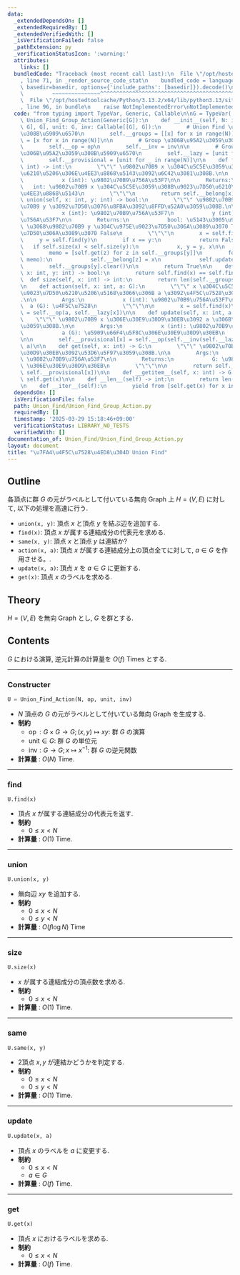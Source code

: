 ```yaml
---
data:
  _extendedDependsOn: []
  _extendedRequiredBy: []
  _extendedVerifiedWith: []
  _isVerificationFailed: false
  _pathExtension: py
  _verificationStatusIcon: ':warning:'
  attributes:
    links: []
  bundledCode: "Traceback (most recent call last):\n  File \"/opt/hostedtoolcache/Python/3.13.2/x64/lib/python3.13/site-packages/onlinejudge_verify/documentation/build.py\"\
    , line 71, in _render_source_code_stat\n    bundled_code = language.bundle(stat.path,\
    \ basedir=basedir, options={'include_paths': [basedir]}).decode()\n          \
    \         ~~~~~~~~~~~~~~~^^^^^^^^^^^^^^^^^^^^^^^^^^^^^^^^^^^^^^^^^^^^^^^^^^^^^^^^^^^^^^^^^^\n\
    \  File \"/opt/hostedtoolcache/Python/3.13.2/x64/lib/python3.13/site-packages/onlinejudge_verify/languages/python.py\"\
    , line 96, in bundle\n    raise NotImplementedError\nNotImplementedError\n"
  code: "from typing import TypeVar, Generic, Callable\n\nG = TypeVar('G')\nclass\
    \ Union_Find_Group_Action(Generic[G]):\n    def __init__(self, N: int, op: Callable[[G,\
    \ G], G], unit: G, inv: Callable[[G], G]):\n        # Union Find \u3067\u7528\u3044\
    \u308B\u5909\u6570\n        self.__groups = [[x] for x in range(N)]\n        self.__belong\
    \ = [x for x in range(N)]\n\n        # Group \u306B\u95A2\u3059\u308B\u5024\n\
    \        self.__op = op\n        self.__inv = inv\n\n        # Group \u306E\u7A4D\
    \u306B\u95A2\u3059\u308B\u5909\u6570\n        self.__lazy = [unit for _ in range(N)]\n\
    \        self.__provisional = [unit for _ in range(N)]\n\n    def find(self, x:\
    \ int) -> int:\n        \"\"\" \u9802\u70B9 x \u304C\u5C5E\u3059\u308B\u9023\u7D50\
    \u6210\u5206\u306E\u4EE3\u8868\u5143\u3092\u6C42\u3081\u308B.\n\n        Args:\n\
    \            x (int): \u9802\u70B9\u756A\u53F7\n\n        Returns:\n         \
    \   int: \u9802\u70B9 x \u304C\u5C5E\u3059\u308B\u9023\u7D50\u6210\u5206\u306E\
    \u4EE3\u8868\u5143\n        \"\"\"\n        return self.__belong[x]\n\n    def\
    \ union(self, x: int, y: int) -> bool:\n        \"\"\" \u9802\u70B9 x \u3068\u9802\
    \u70B9 y \u3092\u7D50\u3076\u8FBA\u3092\u8FFD\u52A0\u3059\u308B.\n\n        Args:\n\
    \            x (int): \u9802\u70B9\u756A\u53F7\n            y (int): \u9802\u70B9\
    \u756A\u53F7\n\n        Returns:\n            bool: \u5143\u3005\u9802\u70B9 x\
    \ \u3068\u9802\u70B9 y \u304C\u975E\u9023\u7D50\u306A\u3089\u3070 True, \u9023\
    \u7D50\u306A\u3089\u3070 False\n        \"\"\"\n        x = self.find(x)\n   \
    \     y = self.find(y)\n        if x == y:\n            return False\n\n     \
    \   if self.size(x) < self.size(y):\n            x, y = y, x\n\n        self.__groups[x].extend(self.__groups[y])\n\
    \        memo = [self.get(z) for z in self.__groups[y]]\n        for z, b in zip(self.__groups[y],\
    \ memo):\n            self.__belong[z] = x\n            self.update(z, b)\n\n\
    \        self.__groups[y].clear()\n\n        return True\n\n    def same(self,\
    \ x: int, y: int) -> bool:\n        return self.find(x) == self.find(y)\n\n  \
    \  def size(self, x: int) -> int:\n        return len(self.__groups[self.find(x)])\n\
    \n    def action(self, x: int, a: G):\n        \"\"\" x \u304C\u5C5E\u3059\u308B\
    \u9023\u7D50\u6210\u5206\u5168\u3066\u306B a \u3092\u4F5C\u7528\u3055\u305B\u308B\
    .\n\n        Args:\n            x (int): \u9802\u70B9\u756A\u53F7\n          \
    \  a (G): \u4F5C\u7528\n        \"\"\"\n\n        x = self.find(x)\n        self.__lazy[x]\
    \ = self.__op(a, self.__lazy[x])\n\n    def update(self, x: int, a: G):\n    \
    \    \"\"\" \u9802\u70B9 x \u306E\u30E9\u30D9\u30EB\u3092 a \u306B\u66F4\u65B0\
    \u3059\u308B.\n\n        Args:\n            x (int): \u9802\u70B9\u756A\u53F7\n\
    \            a (G): \u5909\u66F4\u5F8C\u306E\u30E9\u30D9\u30EB\n        \"\"\"\
    \n\n        self.__provisional[x] = self.__op(self.__inv(self.__lazy[self.find(x)]),\
    \ a)\n\n    def get(self, x: int) -> G:\n        \"\"\" \u9802\u70B9 x \u306E\u30E9\
    \u30D9\u30EB\u3092\u53D6\u5F97\u3059\u308B.\n\n        Args:\n            x (int):\
    \ \u9802\u70B9\u756A\u53F7\n\n        Returns:\n            G: \u9802\u70B9 x\
    \ \u306E\u30E9\u30D9\u30EB\n        \"\"\"\n\n        return self.__op(self.__lazy[self.find(x)],\
    \ self.__provisional[x])\n\n    def __getitem__(self, x: int) -> G:\n        return\
    \ self.get(x)\n\n    def __len__(self) -> int:\n        return len(self.__belong)\n\
    \n    def __iter__(self):\n        yield from [self.get(x) for x in range(len(self))]\n"
  dependsOn: []
  isVerificationFile: false
  path: Union_Find/Union_Find_Group_Action.py
  requiredBy: []
  timestamp: '2025-03-29 15:18:46+09:00'
  verificationStatus: LIBRARY_NO_TESTS
  verifiedWith: []
documentation_of: Union_Find/Union_Find_Group_Action.py
layout: document
title: "\u7FA4\u4F5C\u7528\u4ED8\u304D Union Find"
---
```


## Outline

各頂点に群 $G$ の元がラベルとして付いている無向 Graph 上 $H = (V, E)$ に対して, 以下の処理を高速に行う.

* `union(x, y)`: 頂点 $x$ と頂点 $y$ を結ぶ辺を追加する.
* `find(x)`: 頂点 $x$ が属する連結成分の代表元を求める.
* `same(x, y)`: 頂点 $x$ と頂点 $y$ は連結か?
* `action(x, a)`: 頂点 $x$ が属する連結成分上の頂点全てに対して, $a \in G$ を作用させる。.
* `update(x, a)`: 頂点 $x$ を $a \in G$ に更新する.
* `get(x)`: 頂点 $x$ のラベルを求める.

## Theory

$H = (V,E)$ を無向 Graph とし, $G$ を群とする.

## Contents

$G$ における演算, 逆元計算の計算量を $O(f)$ Times とする.

---

### Constructer

```Python
U = Union_Find_Action(N, op, unit, inv)
```

* $N$ 頂点の $G$ の元がラベルとして付いている無向 Graph を生成する.
* **制約**
  * $\operatorname{op}: G \times G \to G; (x, y) \mapsto xy$: 群 $G$ の演算
  * $\mathrm{unit} \in G$: 群 $G$ の単位元
  * $\mathrm{inv}: G \to G; x \mapsto x^{-1}$: 群 $G$ の逆元関数
* **計算量** : $O(N)$ Time.

---

### find

```Pyhon
U.find(x)
```

* 頂点 $x$ が属する連結成分の代表元を返す.
* **制約**
  * $0 \leq x \lt N$
* **計算量** : $O(1)$ Time.

---

### union

```Python
U.union(x, y)
```

* 無向辺 $xy$ を追加する.
* **制約**
  * $0 \leq x \lt N$
  * $0 \leq y \lt N$
* **計算量** : $O(f \log N)$ Time

---

### size

```Python
U.size(x)
```

* $x$ が属する連結成分の頂点数を求める.
* **制約**
  * $0 \leq x \lt N$
* **計算量** : $O(1)$ Time.

---

### same

```Python
U.same(x, y)
```

* 2頂点 $x,y$ が連結かどうかを判定する.
* **制約**
  * $0 \leq x \lt N$
  * $0 \leq y \lt N$
* **計算量** : $O(1)$ Time.

---

### update

```Python
U.update(x, a)
```

* 頂点 $x$ のラベルを $a$ に変更する.
* **制約**
  * $0 \leq x \lt N$
  * $a \in G$
* **計算量** : $O(f)$ Time.

---

### get

```Python
U.get(x)
```

* 頂点 $x$ におけるラベルを求める.
* **制約**
  * $0 \leq x \lt N$
* **計算量** : $O(f)$ Time.
